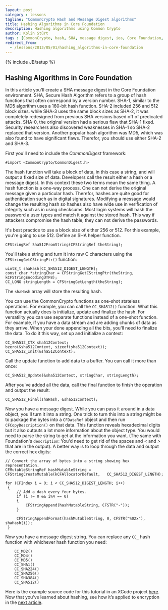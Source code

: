 ```yaml
---
layout: post
category : lessons
tagline: "CommonCrypto Hash and Message Digest algorithms"
title: Hashing Algorithms in Core Foundation
description: Hashing algorithms using Common Crypto
author: Kolin Stürt
tags : [CommonCrypto, hash, SHA, message digest, ios, Core Foundation, tutorial]
redirect_from:
  - /lessons/2013/05/01/hashing_algorithms-in-core-foundation
---
```

{% include JB/setup %}

## Hashing Algorithms in Core Foundation

In this article you'll create a SHA message digest in the Core Foundation environment. SHA, Secure Hash Algorithm refers to a group of hash functions that often correspond by a version number. SHA-1, similar to the MD5 algorithm uses a 160-bit hash function. SHA-2 included 256 and 512 block sizes. while SHA-3 uses the same block sizes as SHA-2, it was completely redesigned from previous SHA versions based off of predicated attacks. SHA-0, the original version had a serious flaw that SHA-1 fixed. Security researchers also discovered weaknesses in SHA-1 so SHA-2 replaced that version. Another popular hash algorithm was MD5, which was also found to have significant flaws. Therefor, you should use either SHA-2 and SHA-3.

First you'll need to include the *CommonDigest* framework:

	#import <CommonCrypto/CommonDigest.h>

The hash function will take a block of data, in this case a string, and will output a fixed size of data. Developers call the result either a hash or a message digest. In this context these two terms mean the same thing. A hash function is a one-way process. One can not derive the original message given a particular hash. Therefor, hashes are quite good for authentication such as in digital signatures. Modifying a message would change the resulting hash so hashes also have wide use in verification of integrity such as in using checksums. Most login systems will hash the password a user types and match it against the stored hash. This way if attackers compromise the hash table, they can not derive the passwords.

It's best practice to use a block size of either 256 or 512. For this example, you're going to use 512. Define an SHA helper function. 

	CFStringRef Sha512FromString(CFStringRef theString);
	
	
You'll take a string and turn it into raw C characters using the `CFStringGetCStringPtr()` function: 

    uint8_t shaHash[CC_SHA512_DIGEST_LENGTH];
    const char *stringChar = CFStringGetCStringPtr(theString, kCFStringEncodingUTF8);
    CC_LONG stringLength = CFStringGetLength(theString);

The `shaHash` array will store the resulting hash. 

You can use the CommonCrypto functions as one-shot stateless operations. For example, you can call the `CC_SHA512()` function. What this function actually does is initialize, update and finalize the hash. For versatility you can use separate functions instead of a one-shot function. For example, if you have a data stream and are adding chunks of data as they arrive. When your done appending all the bits, you'll need to finalize the data. To do it this way, set up and initialize a context:

	CC_SHA512_CTX sha512Context;
    bzero(&sha512Context, sizeof(sha512Context));
	CC_SHA512_Init(&sha512Context);

Call the update function to add data to a buffer. You can call it more than once:
	
	CC_SHA512_Update(&sha512Context, stringChar, stringLength);
	
After you've added all the data, call the final function to finish the operation and output the result:

	CC_SHA512_Final(shaHash, &sha512Context);


Now you have a message digest. While you can pass it around in a data object, you'll turn it into a string. One trick to turn this into a string might be to package the bytes into a `CFDataRef` object and then run `CFCopyDescription()` on that data. This function reveals hexadecimal digits but it also outputs a lot more information about the object type. You would need to parse the string to get at the information you want. (The same with Foundation's `description`: You'd need to get rid of the spaces and *<* and *>* that are in the output). A better way is to loop through the data and output the correct hex digits:

	// Convert the array of bytes into a string showing hex representation.
	CFMutableStringRef hashMutableString = CFStringCreateMutable(kCFAllocatorDefault, 	CC_SHA512_DIGEST_LENGTH);
	 
	for (CFIndex i = 0; i < CC_SHA512_DIGEST_LENGTH; i++)
	 {
	     // Add a dash every four bytes.
	     if (i != 0 && i%4 == 0)
	     {
	         CFStringAppend(hashMutableString, CFSTR("-"));
	     }
	     
	     CFStringAppendFormat(hashMutableString, 0, CFSTR("%02x"), shaHash[i]);
	 }
	 
Now you have a message digest string. You can replace any `CC_` hash function with whichever hash function you need:
	 	
	 	CC_MD2()
	 	CC_MD4()
		CC_MD5()
		CC_SHA1()
		CC_SHA224()
		CC_SHA256()
		CC_SHA384()
		CC_SHA512()
		
Here is the example source code for this tutorial in an XCode project [here](https://github.com/CollinBStuart/MessageDigest). Now that you’ve learned about hashing, see how it’s applied to encryption in the [next article](https://kolinsturt.github.io/lessons/2014/01/01/common_crypto).
